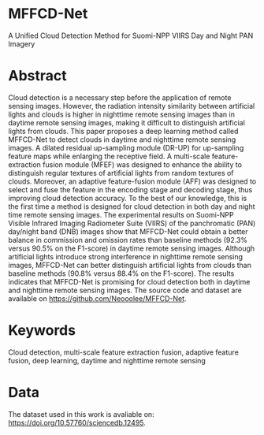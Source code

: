 # MFFCD-Net
A Unified Cloud Detection Method for Suomi-NPP VIIRS Day and Night PAN Imagery  
# Abstract
Cloud detection is a necessary step before the application of remote sensing images. However, the radiation intensity similarity between artificial lights and clouds is higher in nighttime remote sensing images than in daytime remote sensing images, making it difficult to distinguish artificial lights from clouds. This paper proposes a deep learning method called MFFCD-Net to detect clouds in daytime and nighttime remote sensing images. A dilated residual up-sampling module (DR-UP) for up-sampling feature maps while enlarging the receptive field. A multi-scale feature-extraction fusion module (MFEF) was designed to enhance the ability to distinguish regular textures of artificial lights from random textures of clouds. Moreover, an adaptive feature-fusion module (AFF) was designed to select and fuse the feature in the encoding stage and decoding stage, thus improving cloud detection accuracy. To the best of our knowledge, this is the first time a method is designed for cloud detection in both day and night time remote sensing images. The experimental results on Suomi-NPP Visible Infrared Imaging Radiometer Suite (VIIRS) of the panchromatic (PAN) day/night band (DNB) images show that MFFCD-Net could obtain a better balance in commission and omission rates than baseline methods (92.3% versus 90.5% on the F1-score) in daytime remote sensing images. Although artificial lights introduce strong interference in nighttime remote sensing images, MFFCD-Net can better distinguish artificial lights from clouds than baseline methods (90.8% versus 88.4% on the F1-score). The results indicates that MFFCD-Net is promising for cloud detection both in daytime and nighttime remote sensing images. The source code and dataset are available on https://github.com/Neooolee/MFFCD-Net.

# Keywords
Cloud detection, multi-scale feature extraction fusion, adaptive feature fusion, deep learning, daytime and nighttime remote sensing
# Data
The dataset used in this work is avaliable on: https://doi.org/10.57760/sciencedb.12495.
